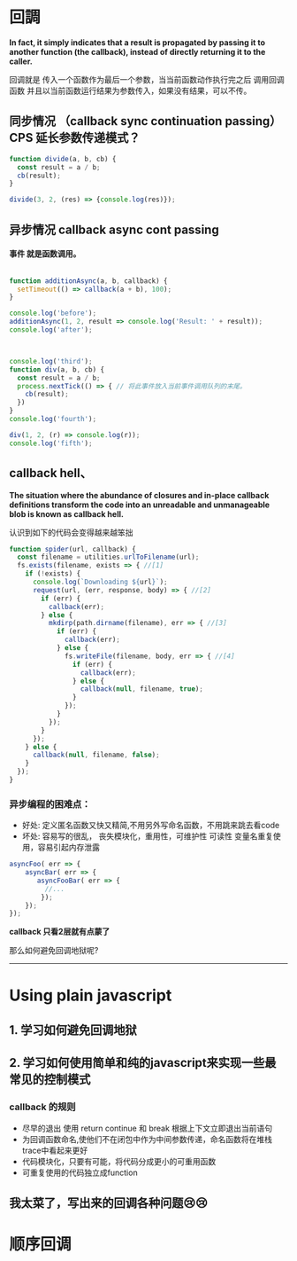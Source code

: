 # 回調

**In fact, it simply indicates that a result is propagated by passing it to another function (the callback), instead of directly returning it to the caller.**

回调就是 传入一个函数作为最后一个参数，当当前函数动作执行完之后
调用回调函数 并且以当前函数运行结果为参数传入，如果没有结果，可以不传。


## 同步情况 （callback sync continuation passing） CPS 延长参数传递模式？
```javascript 
function divide(a, b, cb) {
  const result = a / b;
  cb(result);
}

divide(3, 2, (res) => {console.log(res)});
```

## 异步情况 callback async cont passing
#### 事件 就是函数调用。
```javascript

function additionAsync(a, b, callback) {
  setTimeout(() => callback(a + b), 100);
}

console.log('before');
additionAsync(1, 2, result => console.log('Result: ' + result));
console.log('after');



console.log('third');
function div(a, b, cb) {
  const result = a / b;
  process.nextTick(() => { // 将此事件放入当前事件调用队列的末尾。
    cb(result);
  })
}
console.log('fourth');

div(1, 2, (r) => console.log(r));
console.log('fifth');
```

## callback hell、

**The situation where the abundance of closures and in-place callback definitions transform the code into an unreadable and unmanageable blob is known as callback hell.**

认识到如下的代码会变得越来越笨拙

```javascript
function spider(url, callback) {
  const filename = utilities.urlToFilename(url);
  fs.exists(filename, exists => { //[1]
    if (!exists) {
      console.log(`Downloading ${url}`);
      request(url, (err, response, body) => { //[2]
        if (err) {
          callback(err);
        } else {
          mkdirp(path.dirname(filename), err => { //[3]
            if (err) {
              callback(err);
            } else {
              fs.writeFile(filename, body, err => { //[4]
                if (err) {
                  callback(err);
                } else {
                  callback(null, filename, true);
                }
              });
            }
          });
        }
      });
    } else {
      callback(null, filename, false);
    }
  });
}
```
### 异步编程的困难点：
- 好处:  定义匿名函数又快又精简,不用另外写命名函数，不用跳来跳去看code
- 坏处:  容易写的很乱， 丧失模块化，重用性，可维护性
      可读性
      变量名重复使用，容易引起内存泄露

```javascript
asyncFoo( err => {
    asyncBar( err => {
       asyncFooBar( err => {
         //...
        }); 
    });
});
```
**callback 只看2层就有点蒙了**

那么如何避免回调地狱呢?


---
# Using plain javascript

## 1. 学习如何避免回调地狱

  
## 2. 学习如何使用简单和纯的javascript来实现一些最常见的控制模式


### callback 的规则

- 尽早的退出 使用 return continue 和 break 根据上下文立即退出当前语句
- 为回调函数命名,使他们不在闭包中作为中间参数传递，命名函数将在堆栈trace中看起来更好
- 代码模块化，只要有可能，将代码分成更小的可重用函数
- 可重复使用的代码独立成function


## 我太菜了，写出来的回调各种问题😢😢




# 顺序回调
























